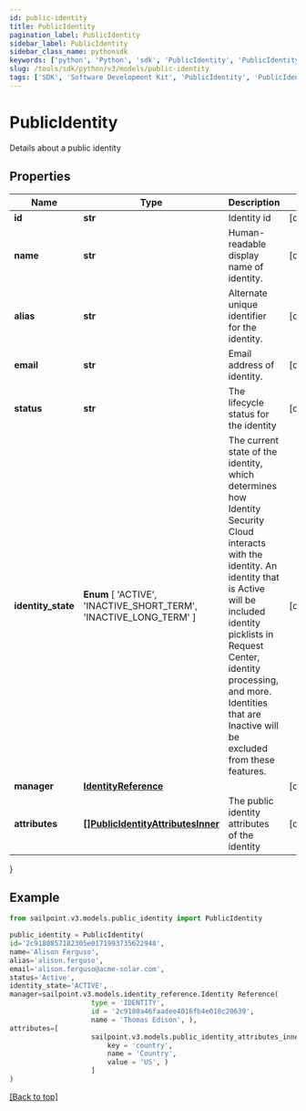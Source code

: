 ```yaml
---
id: public-identity
title: PublicIdentity
pagination_label: PublicIdentity
sidebar_label: PublicIdentity
sidebar_class_name: pythonsdk
keywords: ['python', 'Python', 'sdk', 'PublicIdentity', 'PublicIdentity'] 
slug: /tools/sdk/python/v3/models/public-identity
tags: ['SDK', 'Software Development Kit', 'PublicIdentity', 'PublicIdentity']
---
```


# PublicIdentity

Details about a public identity

## Properties

Name | Type | Description | Notes
------------ | ------------- | ------------- | -------------
**id** | **str** | Identity id | [optional] 
**name** | **str** | Human-readable display name of identity. | [optional] 
**alias** | **str** | Alternate unique identifier for the identity. | [optional] 
**email** | **str** | Email address of identity. | [optional] 
**status** | **str** | The lifecycle status for the identity | [optional] 
**identity_state** |  **Enum** [  'ACTIVE',    'INACTIVE_SHORT_TERM',    'INACTIVE_LONG_TERM' ] | The current state of the identity, which determines how Identity Security Cloud interacts with the identity. An identity that is Active will be included identity picklists in Request Center, identity processing, and more. Identities that are Inactive will be excluded from these features.  | [optional] 
**manager** | [**IdentityReference**](identity-reference) |  | [optional] 
**attributes** | [**[]PublicIdentityAttributesInner**](public-identity-attributes-inner) | The public identity attributes of the identity | [optional] 
}

## Example

```python
from sailpoint.v3.models.public_identity import PublicIdentity

public_identity = PublicIdentity(
id='2c9180857182305e0171993735622948',
name='Alison Ferguso',
alias='alison.ferguso',
email='alison.ferguso@acme-solar.com',
status='Active',
identity_state='ACTIVE',
manager=sailpoint.v3.models.identity_reference.Identity Reference(
                    type = 'IDENTITY', 
                    id = '2c9180a46faadee4016fb4e018c20639', 
                    name = 'Thomas Edison', ),
attributes=[
                    sailpoint.v3.models.public_identity_attributes_inner.PublicIdentity_attributes_inner(
                        key = 'country', 
                        name = 'Country', 
                        value = 'US', )
                    ]
)

```
[[Back to top]](#) 

